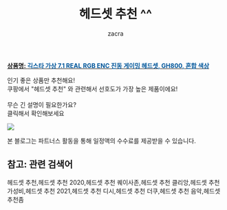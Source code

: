 ﻿---
layout: post
title:  "헤드셋 추천 ^^"
author: zacra
categories: [ 아이템 ]
tags: [헤드셋 추천,헤드셋 추천 2020,헤드셋 추천 퀘이사존,헤드셋 추천 클리앙,헤드셋 추천 가성비,헤드셋 추천 2021,헤드셋 추천 디시,헤드셋 추천 더쿠,헤드셋 추천 음악,헤드셋 추천좀]
image: https://static.coupangcdn.com/image/retail/images/2019/10/07/17/5/b6faa7c0-39a6-46bd-97b3-d22835268c4d.jpg 
description: "쿠팡에서 헤드셋 추천 관련 키워드로 가장 고객 선호도가 높은 제품이랍니다."
rating: 4.5
---

<a href="https://link.coupang.com/re/AFFSDP?lptag=AF8407795&pageKey=312951540&itemId=988870393&vendorItemId=73556359971&traceid=V0-153-c1476fae1a548203"><b>상품명: <font color='#01579B'>긱스타 가상 7.1 REAL RGB ENC 진동 게이밍 헤드셋, GH800, 혼합 색상</font></b></a>

인기 좋은 상품만 추천해요!<br/>
쿠팡에서 "헤드셋 추천" 와 관련해서 선호도가 가장 높은 제품이에요!<br/><br/>
무슨 긴 설명이 필요한가요?  
클릭해서 확인해보세요


<a href="https://link.coupang.com/re/AFFSDP?lptag=AF8407795&pageKey=312951540&itemId=988870393&vendorItemId=73556359971&traceid=V0-153-c1476fae1a548203"><img src="https://thumbnail6.coupangcdn.com/thumbnails/remote/q89/image/vendor_inventory/1d14/13ef702d00e50348affbd89c682e66bf57115cb83465bc6cefb0074d55c4.jpg"></a> 

본 블로그는 파트너스 활동을 통해 일정액의 수수료를 제공받을 수 있습니다.

## 참고: 관련 검색어    
헤드셋 추천,헤드셋 추천 2020,헤드셋 추천 퀘이사존,헤드셋 추천 클리앙,헤드셋 추천 가성비,헤드셋 추천 2021,헤드셋 추천 디시,헤드셋 추천 더쿠,헤드셋 추천 음악,헤드셋 추천좀